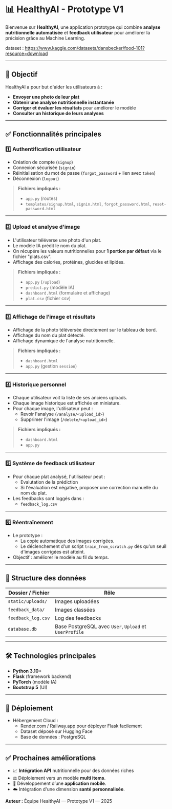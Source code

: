 # 📊 HealthyAI - Prototype V1

Bienvenue sur **HealthyAI**, une application prototype qui combine **analyse nutritionnelle automatisée** et **feedback utilisateur** pour améliorer la précision grâce au Machine Learning.

dataset : https://www.kaggle.com/datasets/dansbecker/food-101?resource=download

---

## 🎯 Objectif

HealthyAI a pour but d'aider les utilisateurs à :
- **Envoyer une photo de leur plat**
- **Obtenir une analyse nutritionnelle instantanée**
- **Corriger et évaluer les résultats** pour améliorer le modèle
- **Consulter un historique de leurs analyses**

---

## ✅ Fonctionnalités principales

### 1️⃣ **Authentification utilisateur**
- Création de compte (`signup`)
- Connexion sécurisée (`signin`)
- Réinitialisation du mot de passe (`forgot_password` + lien avec `token`)
- Déconnexion (`logout`)

> **Fichiers impliqués :**
> - `app.py` (routes)
> - `templates/signup.html`, `signin.html`, `forgot_password.html`, `reset-password.html`

---

### 2️⃣ **Upload et analyse d'image**
- L'utilisateur téléverse une photo d'un plat.
- Le modèle IA prédit le nom du plat.
- On récupére les valeurs nutritionnelles pour **1 portion par défaut** via le fichier "plats.csv".
- Affichage des calories, protéines, glucides et lipides.

> **Fichiers impliqués :**
> - `app.py` (`/upload`)
> - `predict.py` (modèle IA)
> - `dashboard.html` (formulaire et affichage)
> - `plat.csv` (fichier csv)

---

### 3️⃣ **Affichage de l’image et résultats**
- Affichage de la photo téléversée directement sur le tableau de bord.
- Affichage du nom du plat détecté.
- Affichage dynamique de l'analyse nutritionnelle.

> **Fichiers impliqués :**
> - `dashboard.html`
> - `app.py` (gestion `session`)

---

### 4️⃣ **Historique personnel**
- Chaque utilisateur voit la liste de ses anciens uploads.
- Chaque image historique est affichée en miniature.
- Pour chaque image, l'utilisateur peut :
  - Revoir l'analyse (`/analyse/<upload_id>`)
  - Supprimer l'image (`/delete/<upload_id>`)

> **Fichiers impliqués :**
> - `dashboard.html`
> - `app.py`

---

### 5️⃣ **Système de feedback utilisateur**
- Pour chaque plat analysé, l'utilisateur peut :
  - Evalutation de la prédiction
  - Si l'évaluation est négative, proposer une correction manuelle du nom du plat.
- Les feedbacks sont loggés dans :
  - `feedback_log.csv`

---

### 6️⃣ **Réentraînement**
- Le prototype :
  - La copie automatique des images corrigées.
  - Le déclenchement d'un script `train_from_scratch.py` dès qu'un seuil d'images corrigées est atteint.
- Objectif : améliorer le modèle au fil du temps.

---

## 📂 Structure des données

| Dossier / Fichier | Rôle |
|-------------------|------|
| `static/uploads/` | Images uploadées |
| `feedback_data/` | Images classées |
| `feedback_log.csv` | Log des feedbacks |
| `database.db` | Base PostgreSQL avec `User`, `Upload` et `UserProfile` |

---

## 🛠️ Technologies principales

- **Python 3.10+**
- **Flask** (framework backend)
- **PyTorch** (modèle IA)
- **Bootstrap 5** (UI)

---

## 🚀 Déploiement

- Hébergement Cloud :
  - Render.com / Railway.app pour déployer Flask facilement
  - Dataset déposé sur Hugging Face
  - Base de données : PostgreSQL

---

## ✅ Prochaines améliorations

- 📈 **Intégration API** nutritionnelle pour des données riches
- ⚖️ Déploiement vers un modèle **multi items**.
- 🧩 Développement d’une **application mobile**.
- ☁️ Intégration d'une dimension **santé personnalisée**.


**Auteur :** Équipe HealthyAI — Prototype V1 — 2025  
